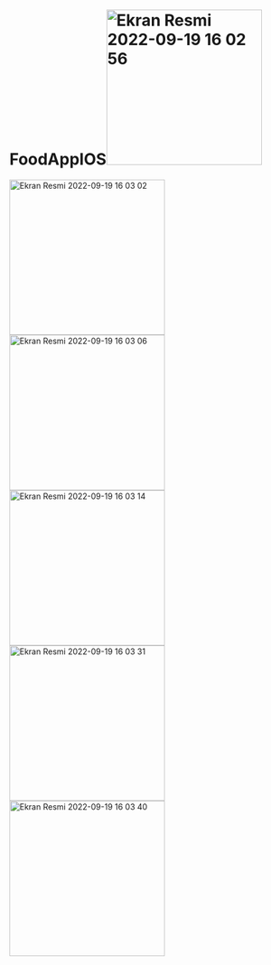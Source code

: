 # FoodAppIOS<img width="275" alt="Ekran Resmi 2022-09-19 16 02 56" src="https://user-images.githubusercontent.com/51423231/191211815-70396128-6c56-445c-ba28-454ddeddfbf9.png">
<img width="275" alt="Ekran Resmi 2022-09-19 16 03 02" src="https://user-images.githubusercontent.com/51423231/191211821-3209404b-91f3-4a73-8fe2-6b88b8983523.png">
<img width="275" alt="Ekran Resmi 2022-09-19 16 03 06" src="https://user-images.githubusercontent.com/51423231/191211831-7b27fd0d-58cf-466f-995d-822cc59620f2.png">
<img width="275" alt="Ekran Resmi 2022-09-19 16 03 14" src="https://user-images.githubusercontent.com/51423231/191211838-3070edca-9ede-46af-8fc2-3f50fe3afb21.png">
<img width="275" alt="Ekran Resmi 2022-09-19 16 03 31" src="https://user-images.githubusercontent.com/51423231/191211844-de4dcf7c-f049-47e8-a936-cf4f35211def.png">
<img width="275" alt="Ekran Resmi 2022-09-19 16 03 40" src="https://user-images.githubusercontent.com/51423231/191211853-d355adf8-0120-4f77-8523-a4b16332c34f.png">
